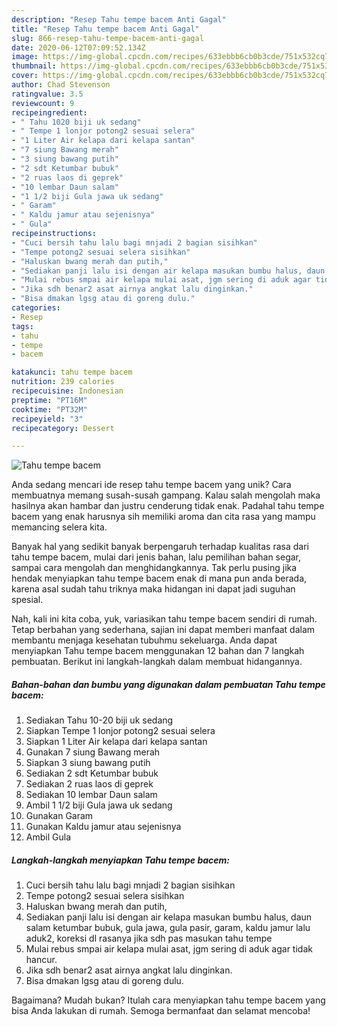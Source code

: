 ```yaml
---
description: "Resep Tahu tempe bacem Anti Gagal"
title: "Resep Tahu tempe bacem Anti Gagal"
slug: 866-resep-tahu-tempe-bacem-anti-gagal
date: 2020-06-12T07:09:52.134Z
image: https://img-global.cpcdn.com/recipes/633ebbb6cb0b3cde/751x532cq70/tahu-tempe-bacem-foto-resep-utama.jpg
thumbnail: https://img-global.cpcdn.com/recipes/633ebbb6cb0b3cde/751x532cq70/tahu-tempe-bacem-foto-resep-utama.jpg
cover: https://img-global.cpcdn.com/recipes/633ebbb6cb0b3cde/751x532cq70/tahu-tempe-bacem-foto-resep-utama.jpg
author: Chad Stevenson
ratingvalue: 3.5
reviewcount: 9
recipeingredient:
- " Tahu 1020 biji uk sedang"
- " Tempe 1 lonjor potong2 sesuai selera"
- "1 Liter Air kelapa dari kelapa santan"
- "7 siung Bawang merah"
- "3 siung bawang putih"
- "2 sdt Ketumbar bubuk"
- "2 ruas laos di geprek"
- "10 lembar Daun salam"
- "1 1/2 biji Gula jawa uk sedang"
- " Garam"
- " Kaldu jamur atau sejenisnya"
- " Gula"
recipeinstructions:
- "Cuci bersih tahu lalu bagi mnjadi 2 bagian sisihkan"
- "Tempe potong2 sesuai selera sisihkan"
- "Haluskan bwang merah dan putih,"
- "Sediakan panji lalu isi dengan air kelapa masukan bumbu halus, daun salam ketumbar bubuk, gula jawa, gula pasir, garam, kaldu jamur lalu aduk2, koreksi dl rasanya jika sdh pas masukan tahu tempe"
- "Mulai rebus smpai air kelapa mulai asat, jgm sering di aduk agar tidak hancur."
- "Jika sdh benar2 asat airnya angkat lalu dinginkan."
- "Bisa dmakan lgsg atau di goreng dulu."
categories:
- Resep
tags:
- tahu
- tempe
- bacem

katakunci: tahu tempe bacem 
nutrition: 239 calories
recipecuisine: Indonesian
preptime: "PT16M"
cooktime: "PT32M"
recipeyield: "3"
recipecategory: Dessert

---
```



![Tahu tempe bacem](https://img-global.cpcdn.com/recipes/633ebbb6cb0b3cde/751x532cq70/tahu-tempe-bacem-foto-resep-utama.jpg)

Anda sedang mencari ide resep tahu tempe bacem yang unik? Cara membuatnya memang susah-susah gampang. Kalau salah mengolah maka hasilnya akan hambar dan justru cenderung tidak enak. Padahal tahu tempe bacem yang enak harusnya sih memiliki aroma dan cita rasa yang mampu memancing selera kita.

Banyak hal yang sedikit banyak berpengaruh terhadap kualitas rasa dari tahu tempe bacem, mulai dari jenis bahan, lalu pemilihan bahan segar, sampai cara mengolah dan menghidangkannya. Tak perlu pusing jika hendak menyiapkan tahu tempe bacem enak di mana pun anda berada, karena asal sudah tahu triknya maka hidangan ini dapat jadi suguhan spesial.




Nah, kali ini kita coba, yuk, variasikan tahu tempe bacem sendiri di rumah. Tetap berbahan yang sederhana, sajian ini dapat memberi manfaat dalam membantu menjaga kesehatan tubuhmu sekeluarga. Anda dapat menyiapkan Tahu tempe bacem menggunakan 12 bahan dan 7 langkah pembuatan. Berikut ini langkah-langkah dalam membuat hidangannya.

<!--inarticleads1-->

##### Bahan-bahan dan bumbu yang digunakan dalam pembuatan Tahu tempe bacem:

1. Sediakan  Tahu 10-20 biji uk sedang
1. Siapkan  Tempe 1 lonjor potong2 sesuai selera
1. Siapkan 1 Liter Air kelapa dari kelapa santan
1. Gunakan 7 siung Bawang merah
1. Siapkan 3 siung bawang putih
1. Sediakan 2 sdt Ketumbar bubuk
1. Sediakan 2 ruas laos di geprek
1. Sediakan 10 lembar Daun salam
1. Ambil 1 1/2 biji Gula jawa uk sedang
1. Gunakan  Garam
1. Gunakan  Kaldu jamur atau sejenisnya
1. Ambil  Gula




<!--inarticleads2-->

##### Langkah-langkah menyiapkan Tahu tempe bacem:

1. Cuci bersih tahu lalu bagi mnjadi 2 bagian sisihkan
1. Tempe potong2 sesuai selera sisihkan
1. Haluskan bwang merah dan putih,
1. Sediakan panji lalu isi dengan air kelapa masukan bumbu halus, daun salam ketumbar bubuk, gula jawa, gula pasir, garam, kaldu jamur lalu aduk2, koreksi dl rasanya jika sdh pas masukan tahu tempe
1. Mulai rebus smpai air kelapa mulai asat, jgm sering di aduk agar tidak hancur.
1. Jika sdh benar2 asat airnya angkat lalu dinginkan.
1. Bisa dmakan lgsg atau di goreng dulu.




Bagaimana? Mudah bukan? Itulah cara menyiapkan tahu tempe bacem yang bisa Anda lakukan di rumah. Semoga bermanfaat dan selamat mencoba!
